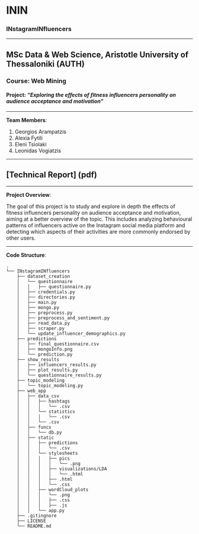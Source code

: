 # ININ
### INstagramINfluencers
----------------------------------------------------
## MSc Data & Web Science, Aristotle University of Thessaloniki (AUTH)
### Course: Web Mining
#### Project: *“Exploring the effects of fitness influencers personality on audience acceptance and motivation”*
----------------------------------------------------
**Team Members**:
1. Georgios Arampatzis
2. Alexia Fytili
3. Eleni Tsiolaki
4. Leonidas Vogiatzis

----------------------------------------------------
## [Technical Report] (pdf)

----------------------------------------------------
**Project Overview**:

The goal of this project is to study and explore in depth the effects of fitness influencers personality on audience acceptance and motivation, aiming at a better overview of the topic. This includes analyzing behavioural patterns of influencers active on the Instagram social media platform and detecting which aspects of their activities are more commonly endorsed by other users.

----------------------------------------------------
**Code Structure**:
```
.
└── INstagramINfluencers
    ├── dataset_creation
    │   └── questionnaire
    │   │   ├── questionnaire.py
    │   ├── credentials.py
    │   ├── directories.py
    │   ├── main.py
    │   ├── mongo.py
    │   ├── preprocess.py
    │   ├── preprocess_and_sentiment.py
    │   ├── read_data.py
    │   ├── scraper.py
    │   └── update_influencer_demographics.py
    ├── predictions
    │   ├── final_questionnaire.csv
    │   ├── mongoInfo.png
    │   └── prediction.py
    ├── show_results
    │   ├── influencers_results.py
    │   ├── plot_results.py
    │   └── questionnaire_results.py
    ├── topic_modeling
    │   └── topic_modeling.py
    ├── web_app
    │   ├── data_csv
    │   │   ├── hashtags
    │   │   │   └── .csv
    │   │   └── statistics
    │   │   │   └── .csv
    │   │   └── .csv
    │   ├── funcs
    │   │   └── db.py
    │   ├── static
    │   │   ├── predictions
    │   │   │   └── .csv
    │   │   └── stylesheets
    │   │   │   ├── pics
    │   │   │   │   └── .png
    │   │   │   ├── visualizations/LDA
    │   │   │   │   └── .html
    │   │   │   ├── .html
    │   │   │   └── .css
    │   │   ├── wordCloud_plots
    │   │   │   └── .png
    │   │   │   ├── .css
    │   │   │   ├── .js
    │   │   └── app.py
    ├── .gitingnore
    ├── LICENSE
    └── README.md
```
